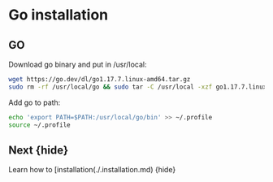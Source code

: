 <!--
order: 3
-->

# Go installation

## GO

Download go binary and put in /usr/local:


```bash
wget https://go.dev/dl/go1.17.7.linux-amd64.tar.gz
sudo rm -rf /usr/local/go && sudo tar -C /usr/local -xzf go1.17.7.linux-amd64.tar.gz
```

Add go to path:

```bash
echo 'export PATH=$PATH:/usr/local/go/bin' >> ~/.profile
source ~/.profile
```
## Next {hide}

Learn how to [installation(./.installation.md) {hide}
